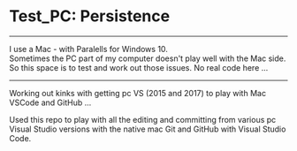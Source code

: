 # Test_PC: Persistence

****

I use a Mac - with Paralells for Windows 10.  
Sometimes the PC part of my computer doesn't play well with the Mac side.  
So this space is to test and work out those issues.
No real code here ...

***


Working out kinks with getting pc VS (2015 and 2017) to play with Mac VSCode and GitHub ...

Used this repo to play with all the editing and committing from various 
   pc Visual Studio versions with the native mac Git and GitHub with Visual Studio Code.


